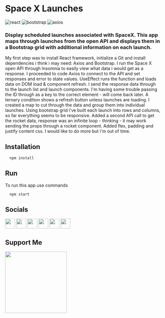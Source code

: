 # Space X Launches

![react](https://badgen.net/badge/React/18.2.0/purple?icon=git)
![bootstrap](https://badgen.net/badge/React-Bootstrap/2.5.0/blue?icon=git)
![axios](https://badgen.net/badge/Axios/0.27.2/yellow?icon=git)

### Display scheduled launches associated with SpaceX. This app maps through launches from the open API and displays them in a Bootstrap grid with additional information on each launch.

My first step was to install React framework, initialize a Git and install dependencies i think i may need: Axios and Bootstrap. I run the Space X open API through Insomnia to easily view what data i would get as a response. I proceeded to code Axios to connect to the API and set responses and error to state values. UseEffect runs the function and loads data on DOM load & component refresh. I send the response data through to the launch list and launch components. I'm having some trouble passing the ID through as a key to the correct element - will come back later. A ternary condition shows a refresh button unless launches are loading. I created a map to cut through the data and group them into individual launches. Using bootstrap grid i've built each launch into rows and columns, so far everything seems to be responsive. Added a second API call to get the rocket data, response was an infinite loop - thinking - it may work sending the props through a rocket component. Added flex, padding and justify content css. I would like to do more but i'm out of time.

## Installation

```bash
  npm install
```

## Run

To run this app use commands

```bash
  npm start
```

## Socials

<p align="left"> <a href="https://www.facebook.com/enitdev" target="_blank" rel="noreferrer"><img src="https://raw.githubusercontent.com/danielcranney/readme-generator/main/public/icons/socials/facebook.svg" width="32" height="32" /></a> <a href="https://www.github.com/enitdev" target="_blank" rel="noreferrer"><img src="https://raw.githubusercontent.com/danielcranney/readme-generator/main/public/icons/socials/github.svg" width="32" height="32" /></a> <a href="https://enitial.hashnode.dev" target="_blank" rel="noreferrer"><img src="https://raw.githubusercontent.com/danielcranney/readme-generator/main/public/icons/socials/hashnode.svg" width="32" height="32" /></a> <a href="https://www.linkedin.com/in/enitdev" target="_blank" rel="noreferrer"><img src="https://raw.githubusercontent.com/danielcranney/readme-generator/main/public/icons/socials/linkedin.svg" width="32" height="32" /></a> <a href="https://www.stackoverflow.com/users/enitdev" target="_blank" rel="noreferrer"><img src="https://raw.githubusercontent.com/danielcranney/readme-generator/main/public/icons/socials/stackoverflow.svg" width="32" height="32" /></a> <a href="https://www.twitter.com/enitdev" target="_blank" rel="noreferrer"><img src="https://raw.githubusercontent.com/danielcranney/readme-generator/main/public/icons/socials/twitter.svg" width="32" height="32" /></a></p>

## Support Me

<a href="https://www.buymeacoffee.com/enitial"><img src="https://cdn.buymeacoffee.com/buttons/v2/default-yellow.png" width="200" /></a>
